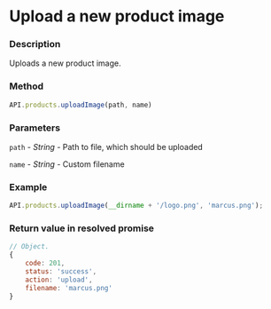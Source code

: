 # Upload a new product image

### Description

Uploads a new product image.

### Method

```js
API.products.uploadImage(path, name)
```

### Parameters

`path` - *String* - Path to file, which should be uploaded

`name` - *String* - Custom filename

### Example

```js
API.products.uploadImage(__dirname + '/logo.png', 'marcus.png');
```

### Return value in resolved promise

```js
// Object.
{
	code: 201,
	status: 'success',
	action: 'upload',
	filename: 'marcus.png'
}

```

